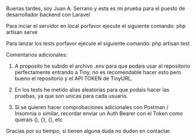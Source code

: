 Buenas tardes, soy Juan A. Serrano y esta es mi prueba para el puesto de desarrollador backend con Laravel

Para inciar el servidor en local porfavor ejecute el siguiente comando:
php artisan serve

Para lanzar los tests porfavor ejecute el siguiente comando:
php artisan test

Comentarios adicionales:
1. A proposito he subido el archivo .env para que podais usar el repositorio perfectamente entrando a Tiny, no es recomendable hacer esto pero bueno el repositorio y el API TOKEN de TinyURL.

2. En los tests he metido alias aleatorias para que podais hacer las pruebas, ya que son unicas para cada usuario.

3. Si se quieren hacer comprobaciones adicionales con Postman / Insomnia o similar, recordar enviar un Auth Bearer con el Token como querais (), {}, {), etc

Gracias por su tiempo, si tienen alguna duda no duden en contactar.
